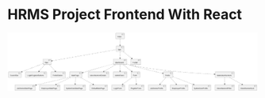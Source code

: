 # HRMS Project Frontend With React

<img src="https://github.com/erhangocen/hrms-frontend/blob/master/public/Order%20Taking.png?raw=true"/>
